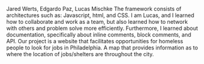 Jared Werts, Edgardo Paz, Lucas Mischke
The framework consists of architectures such as: Javascript, html, and CSS.
I am Lucas, and I learned how to collaborate and work as a team, but also learned how to network with others and problem solve more efficiently. Furthermore, I learned about documentation, specifically about inline comments, block comments, and API.
Our project is a website that facilitates opportunities for homeless people to look for jobs in Philadelphia. 
A map that provides information as to where the location of jobs/shelters are throughout the city.
